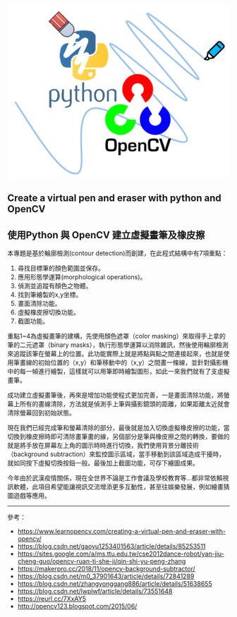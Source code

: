 ![Alt text](https://github.com/joe7342/opencvdraw/blob/master/img/cover.png)

## Create a virtual pen and eraser with python and OpenCV
## 使用Python 與 OpenCV 建立虛擬畫筆及橡皮擦

本專題是基於輪廓檢測(contour detection)而創建，在此程式結構中有7項重點：

1. 尋找目標筆的顏色範圍並保存。
2. 應用形態學運算(morphological operations)。
3. 偵測並追蹤有顏色之物體。
4. 找到筆繪製的x,y坐標。
5. 畫面清除功能。
6. 虛擬橡皮擦切換功能。
7. 截圖功能。

重點1~4為虛擬畫筆的建構，先使用顏色遮罩（color masking）來取得手上拿的筆的二元遮罩（binary masks），執行形態學運算以消除雜訊，然後使用輪廓檢測來追蹤該筆在螢幕上的位置。此功能實際上就是將點與點之間連接起來，也就是使用筆畫線的初始位置的（x,y）和筆移動中的（x,y）之間畫一條線，並針對攝影機中的每一幀進行繪製，這樣就可以用筆即時繪製圖形，如此一來我們就有了支虛擬畫筆。

成功建立虛擬畫筆後，再來是增加功能使程式更加完善，一是畫面清除功能，將螢幕上所有的畫線清除，方法就是偵測手上筆與攝影鏡頭的距離，如果距離太近就會清除螢幕回到初始狀態。

現在我們已經完成筆和螢幕清除的部分，最後就是加入切換虛擬橡皮擦的功能，當切換到橡皮擦時即可清除畫筆畫的線，另個部分是筆與橡皮擦之間的轉換，要做的就是將手放在屏幕左上角的圖示時時進行切換，我們使用背景分離技術（background subtraction）來監控圖示區域，當手移動到該區域造成干擾時，就如同按下虛擬切換按鈕一般。最後加上截圖功能，可存下繪圖成果。

今年由於武漢疫情關係，現在全世界不論是工作會議及學校教育等...都非常依賴視訊軟體，此項目希望能讓視訊交流增添更多互動性，甚至往娛樂發展，例如繪畫猜圖遊戲等應用。

***

參考：
+ https://www.learnopencv.com/creating-a-virtual-pen-and-eraser-with-opencv/
+ https://blog.csdn.net/gaoyu1253401563/article/details/85253511
+ https://sites.google.com/a/ms.ttu.edu.tw/cse2012dance-robot/yan-jiu-cheng-guo/opencv-ruan-ti-she-ji/qin-shi-yu-peng-zhang
+ https://makerpro.cc/2018/11/opencv-background-subtractor/
+ https://blog.csdn.net/m0_37901643/article/details/72841289
+ https://blog.csdn.net/zhangyonggang886/article/details/51638655
+ https://blog.csdn.net/lwplwf/article/details/73551648
+ https://reurl.cc/7XxAY5
+ http://opencv123.blogspot.com/2015/06/
